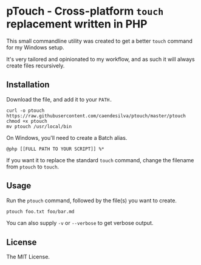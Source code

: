 # pTouch - Cross-platform `touch` replacement written in PHP

This small commandline utility was created to get a better `touch` command for my Windows setup.

It's very tailored and opinionated to my workflow, and as such it will always create files recursively.

## Installation

Download the file, and add it to your `PATH.` 

```shell
curl -o ptouch https://raw.githubusercontent.com/caendesilva/ptouch/master/ptouch
chmod +x ptouch
mv ptouch /usr/local/bin
```

On Windows, you'll need to create a Batch alias.

```batch
@php [[FULL PATH TO YOUR SCRIPT]] %*
```

If you want it to replace the standard `touch` command, change the filename from `ptouch` to `touch`.

## Usage

Run the `ptouch` command, followed by the file(s) you want to create.

```bash
ptouch foo.txt foo/bar.md
```

You can also supply `-v` or `--verbose` to get verbose output.

## License

The MIT License.
